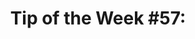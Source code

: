---
title: "Tip of the Week #57: "
layout: tips
sidenav: side-nav-tips.html
published: true
permalink: tips/57
type: markdown
order: "057"
---